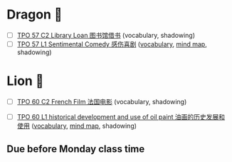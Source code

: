 
# Dragon 🐲
- [ ] [TPO 57 C2 Library Loan 图书馆借书](https://top.zhan.com/toefl/listen/review-2365-13.html?article_id=2365) (vocabulary, shadowing)
- [ ] [TPO 57 L1 Sentimental Comedy 感伤喜剧](https://top.zhan.com/toefl/listen/review-2363-13.html?article_id=2363) ([vocabulary](mindmap/tpo57_L1_Sentimental_Comedy.md), [mind map](mindmap/tpo57_L1_Sentimental_Comedy.md), shadowing)

# Lion 🦁️
- [ ] [TPO 60 C2 French Film 法国电影](https://top.zhan.com/toefl/listen/review-2543-13.html?article_id=2543) (vocabulary, shadowing)
- [ ] [TPO 60 L1 historical development and use of oil paint 油画的历史发展和使用](https://top.zhan.com/toefl/listen/review-2541-13.html?article_id=2541) ([vocabulary](mindmap/tpo60_L1_oil_paint.md), [mind map](mindmap/tpo60_L1_oil_paint.md), shadowing)


## Due before Monday class time

